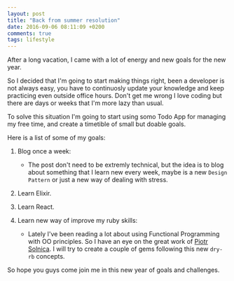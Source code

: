 ```yaml
---
layout: post
title: "Back from summer resolution"
date: 2016-09-06 08:11:09 +0200
comments: true
tags: lifestyle
---
```


After a long vacation, I came with a lot of energy and new goals for the new year.

So I decided that I'm going to start making things right, been a developer is not always easy, you have to continuosly update your knowledge and keep practicing even outside office hours. Don't get me wrong I love coding but there are days or weeks that I'm more lazy than usual.

To solve this situation I'm going to start using somo Todo App for managing my free time, and create a timetible of small but doable goals.

Here is a list of some of my goals:

1. Blog once a week:
   * The post don't need to be extremly technical, but the idea is to blog about something that I learn new every week, maybe is a new `Design Pattern` or just a new way of dealing with stress.

2. Learn Elixir.
3. Learn React.
4. Learn new way of improve my ruby skills:
   * Lately I've been reading a lot about using Functional Programming with OO principles. So I have an eye on the great work of [Piotr Solnica](http://solnic.eu/).
I will try to create a couple of gems following this new `dry-rb` concepts.

So hope you guys come join me in this new year of goals and challenges.
